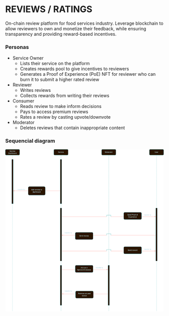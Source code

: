 # REVIEWS / RATINGS

On-chain review platform for food services industry.
Leverage blockchain to allow reviewers to own and monetize their feedback, while ensuring transparency and providing reward-based incentives.


### Personas
- Service Owner
  - Lists their service on the platform
  - Creates rewards pool to give incentives to reviewers
  - Generates a Proof of Experience (PoE) NFT for reviewer who can burn it to submit a higher rated review
- Reviewer
  - Writes reviews
  - Collects rewards from writing their reviews
- Consumer
  - Reads review to make inform decisions
  - Pays to access premium reviews
  - Rates a review by casting upvote/downvote
- Moderator
  - Deletes reviews that contain inappropriate content


### Sequencial diagram

![seq_diagram](seq_diagram.png)